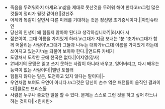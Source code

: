 - 죽음을 두려워하지 마세요.\n삶을 제대로 못산것을 두려워 해야 한다고\n그럼 많은것들이 정리가 될것 같아요||강신주
- 어제와 똑같이 살면서 다른 미래를 기대하는 것은 정신병 초기증세이다.||아인슈타인
- 당신의 인생이 왜 힘들지 않아야 된다고 생각하십니까?||러시아 시
- 젊은이여, 그대 이름을 가치있게 하라.\n그대가 지금 보내는 1분 1초가\n그대가 함께 어울리는 사람이\n그대가 그들과 나누는 대화가\n그대 이름을 가치있게 하는데 쓰여지고 있는지\n늘 되물어 보아야 한다.||앤드류 카네기
- 도망쳐서 도착한 곳에 천국은 없다.||이지영(강사)
- 21세기의 문맹은 읽고 쓰지 못하는 사람이 아니라 배우고, 잊어버리고, 다시 배우는 능력이 없는 사람이다||앨빈 토플러
- 힘들지 않다는 말은, 도전하고 있지 않다는 말이다||-
- 우연처럼 보여도 우연이 아니다.\n그것은 당신이 손수 엮은 패턴들이 움직인 결과이다||클로드 브리스톨
- 사람은 누구나 중요한 일을 할 수 있다. 문제는 스스로 그런 것을 하고 싶어 하느냐 하는 것이다||<린치핀>
